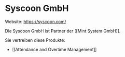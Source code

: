 # Syscoon GmbH

Website: <https://syscoon.com/>

Die Syscoon GmbH ist Partner der [[Mint System GmbH]].

Sie vertreiben diese Produkte:

* [[Attendance and Overtime Management]]
